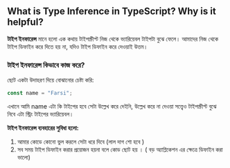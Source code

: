 ## What is Type Inference in TypeScript? Why is it helpful?

**টাইপ ইনফারেন্স** মানে হলো এক কথায় টাইপস্ক্রীপ্ট নিজ থেকে ভ্যারিয়েবল টাইপটা বুঝে ফেলে। আমাদের নিজ থেকে টাইপ ডিফাইন করে দিতে হয় না, যদিও টাইপ ডিফাইন করে দেওয়াই উত্তম।

### টাইপ ইনফারেন্স কিভাবে কাজ করে?  
ছোট একটা উদাহরণ দিয়ে বোঝানোর চেষ্টা করি:

```ts
const name = "Farsi";
```
এখানে আমি name এটা কি টাইপের হবে সেটা উল্লেখ করে দেইনি, উল্লেখ করে না দেওয়া সত্ত্বেও টাইপস্ক্রীপ্ট বুঝে নিবে এটা স্ট্রিং টাইপের ভ্যারিয়েবল।

**টাইপ ইনফারেন্স ব্যবহারের সুবিধা হলো:**
1. আমার কোডে কোনো ভুল করলে সেটা ধরে দিবে (লাল দাগ শো হবে )
2. সব সময় টাইপ ডিফাইন করার প্রয়োজন হয়না বলে কোড ছোট হয় । ( বড় অ্যাপ্লিকেশন এর ক্ষেত্রে ডিফাইন করা ভালো)
